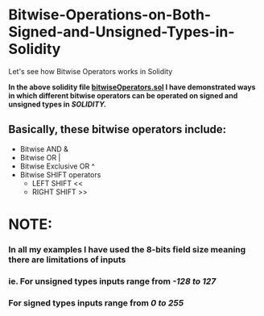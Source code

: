 # Bitwise-Operations-on-Both-Signed-and-Unsigned-Types-in-Solidity
Let's see how Bitwise Operators works in Solidity

**In the above solidity file [bitwiseOperators.sol](https://github.com/0xf4ld3/Bitwise-Operations-on-Both-Signed-and-Unsigned-Types-in-Solidity/blob/main/bitwiseOperations.sol) I have demonstrated ways in which different bitwise operators can be operated on signed and unsigned types in _SOLIDITY._**

## Basically, these bitwise operators include:
  * Bitwise AND &
  * Bitwise OR  |
  * Bitwise Exclusive OR ^
  * Bitwise SHIFT operators
    * LEFT SHIFT  <<
    * RIGHT SHIFT  >>

# ****NOTE:****
   ###    In all my examples I have used the 8-bits field size meaning there are limitations of inputs 
   ###    ie. For unsigned types inputs range from _-128 to 127_
   ###        For signed types inputs range from _0 to 255_
